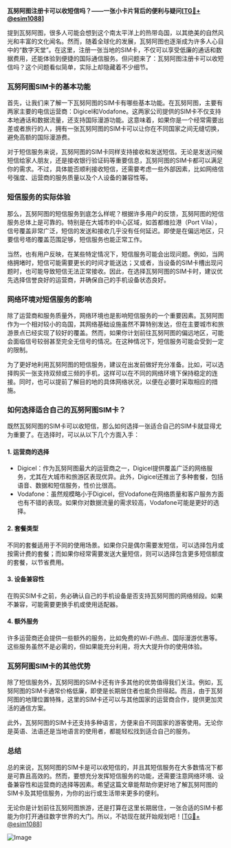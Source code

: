 **瓦努阿图注册卡可以收短信吗？——一张小卡片背后的便利与疑问[[TG💪+ @esim1088](https://t.me/s/esim1088)]**

提到瓦努阿图，很多人可能会想到这个南太平洋上的热带岛国，以其绝美的自然风光和丰富的文化闻名。然而，随着全球化的发展，瓦努阿图也逐渐成为许多人心目中的“数字天堂”。在这里，注册一张当地的SIM卡，不仅可以享受低廉的通话和数据费用，还能体验到便捷的国际通信服务。但问题来了：瓦努阿图注册卡可以收短信吗？这个问题看似简单，实际上却隐藏着不少细节。

### 瓦努阿图SIM卡的基本功能

首先，让我们来了解一下瓦努阿图的SIM卡有哪些基本功能。在瓦努阿图，主要有两家主要的电信运营商：Digicel和Vodafone。这两家公司提供的SIM卡不仅支持本地通话和数据流量，还支持国际漫游功能。这意味着，如果你是一个经常需要出差或者旅行的人，拥有一张瓦努阿图的SIM卡可以让你在不同国家之间无缝切换，避免高额的国际漫游费。

对于短信服务来说，瓦努阿图的SIM卡同样支持接收和发送短信。无论是发送问候短信给家人朋友，还是接收银行验证码等重要信息，瓦努阿图的SIM卡都可以满足你的需求。不过，具体能否顺利接收短信，还需要考虑一些外部因素，比如网络信号强度、运营商的服务质量以及个人设备的兼容性等。

### 短信服务的实际体验

那么，瓦努阿图的短信服务到底怎么样呢？根据许多用户的反馈，瓦努阿图的短信服务总体上是可靠的。特别是在大城市的中心区域，如首都维拉港（Port Vila），信号覆盖非常广泛，短信的发送和接收几乎没有任何延迟。即使是在偏远地区，只要信号塔的覆盖范围足够，短信服务也能正常工作。

当然，也有用户反映，在某些特定情况下，短信服务可能会出现问题。例如，当网络拥堵时，短信可能需要更长的时间才能送达；又或者，当设备的SIM卡槽出现问题时，也可能导致短信无法正常接收。因此，在选择瓦努阿图的SIM卡时，建议优先选择信誉良好的运营商，并确保自己的手机设备状态良好。

### 网络环境对短信服务的影响

除了运营商和服务质量外，网络环境也是影响短信服务的一个重要因素。瓦努阿图作为一个相对较小的岛国，其网络基础设施虽然不算特别发达，但在主要城市和旅游景点已经实现了较好的覆盖。然而，如果你计划前往瓦努阿图的偏远地区，可能会面临信号较弱甚至完全无信号的情况。在这种情况下，短信服务可能会受到一定的限制。

为了更好地利用瓦努阿图的短信服务，建议在出发前做好充分准备。比如，可以选择购买一张支持双频或三频的手机，这样可以在不同的网络环境下保持稳定的连接。同时，也可以提前了解目的地的具体网络状况，以便在必要时采取相应的措施。

### 如何选择适合自己的瓦努阿图SIM卡？

既然瓦努阿图的SIM卡可以收短信，那么如何选择一张适合自己的SIM卡就显得尤为重要了。在选择时，可以从以下几个方面入手：

#### 1. **运营商的选择**
   - Digicel：作为瓦努阿图最大的运营商之一，Digicel提供覆盖广泛的网络服务，尤其在大城市和旅游区表现优异。此外，Digicel还推出了多种套餐，包括语音、数据和短信服务，性价比很高。
   - Vodafone：虽然规模略小于Digicel，但Vodafone在网络质量和客户服务方面也有不错的表现。如果你对数据流量的需求较高，Vodafone可能是更好的选择。

#### 2. **套餐类型**
   不同的套餐适用于不同的使用场景。如果你只是偶尔需要发短信，可以选择包月或按需计费的套餐；而如果你经常需要发送大量短信，则可以选择包含更多短信额度的套餐，以节省费用。

#### 3. **设备兼容性**
   在购买SIM卡之前，务必确认自己的手机设备是否支持瓦努阿图的网络频段。如果不兼容，可能需要更换手机或使用适配器。

#### 4. **额外服务**
   许多运营商还会提供一些额外的服务，比如免费的Wi-Fi热点、国际漫游优惠等。这些服务虽然不是必需的，但如果能充分利用，将大大提升你的使用体验。

### 瓦努阿图SIM卡的其他优势

除了短信服务外，瓦努阿图的SIM卡还有许多其他的优势值得我们关注。例如，瓦努阿图的SIM卡通常价格低廉，即使是长期居住者也能负担得起。而且，由于瓦努阿图的地理位置特殊，这里的SIM卡还可以与其他国家的运营商合作，提供更加灵活的通信方案。

此外，瓦努阿图的SIM卡还支持多种语言，方便来自不同国家的游客使用。无论你是英语、法语还是当地语言的使用者，都能轻松找到适合自己的服务。

### 总结

总的来说，瓦努阿图的SIM卡是可以收短信的，并且其短信服务在大多数情况下都是可靠且高效的。然而，要想充分发挥短信服务的功能，还需要注意网络环境、设备兼容性和运营商的选择等因素。希望这篇文章能帮助你更好地了解瓦努阿图的SIM卡及其短信服务，为你的出行或生活带来更多的便利。

无论你是计划前往瓦努阿图旅游，还是打算在这里长期居住，一张合适的SIM卡都能为你打开通往数字世界的大门。所以，不妨现在就开始规划吧！[[TG💪+ @esim1088](https://t.me/s/esim1088)] 

![Image](https://i.postimg.cc/4NQfJmqS/Snipaste-2025-05-13-00-14-12.png)